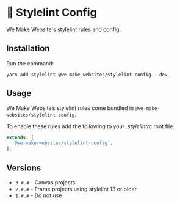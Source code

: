 # 🎨 Stylelint Config

We Make Website's stylelint rules and config.

## Installation

Run the command:

```
yarn add stylelint @we-make-websites/stylelint-config --dev
```

## Usage
We Make Website’s stylelint rules come bundled in `@we-make-websites/stylelint-config`.

To enable these rules add the following to your _.stylelintrc_ root file:

```js
extends: [
  '@we-make-websites/stylelint-config',
],
```

## Versions

* `3.#.#` - Canvas projects
* `2.#.#` - Frame projects using stylelint 13 or older
* `1.#.#` - Do not use
